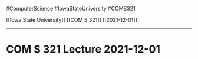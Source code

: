 #ComputerScience  #IowaStateUniversity #COMS321 


[[Iowa State University]] [[COM S 321]] [[2021-12-01]]

---

# COM S 321 Lecture 2021-12-01


